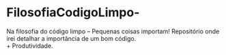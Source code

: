 # FilosofiaCodigoLimpo-
Na filosofia do código limpo – Pequenas coisas importam! Repositório onde irei detalhar a importância de um bom código.
</br>+ Produtividade.
